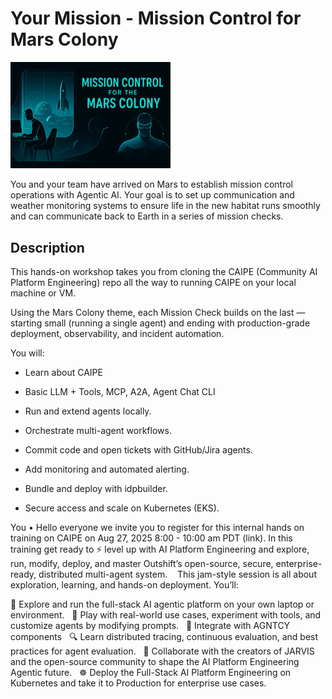 # Your Mission - Mission Control for Mars Colony

<img src="images/mission-control.svg" alt="Mission Control" width="256">

You and your team have arrived on Mars to establish mission control operations with Agentic AI. Your goal is to set up communication and weather monitoring systems to ensure life in the new habitat runs smoothly and can communicate back to Earth in a series of mission checks.

## Description

This hands-on workshop takes you from cloning the CAIPE (Community AI Platform Engineering) repo all the way to running CAIPE on your local machine or VM.

Using the Mars Colony theme, each Mission Check builds on the last — starting small (running a single agent) and ending with production-grade deployment, observability, and incident automation.

You will:

- Learn about CAIPE

- Basic LLM + Tools, MCP, A2A, Agent Chat CLI

- Run and extend agents locally.

- Orchestrate multi-agent workflows.

- Commit code and open tickets with GitHub/Jira agents.

- Add monitoring and automated alerting.

- Bundle and deploy with idpbuilder.

- Secure access and scale on Kubernetes (EKS).



You • Hello everyone we invite you to  register for this internal hands on training on CAIPE on Aug 27, 2025
8:00 - 10:00 am PDT (link). In this training get ready to ⚡ level up with AI Platform Engineering and explore, run, modify, deploy, and master Outshift’s open-source, secure, enterprise-ready, distributed multi-agent system. 
 
This jam-style session is all about exploration, learning, and hands-on deployment. You’ll:

🚀 Explore and run the full-stack AI agentic platform on your own laptop or environment.
 
🧪 Play with real-world use cases, experiment with tools, and customize agents by modifying prompts.
 
🔌 Integrate with AGNTCY components
 
🔍 Learn distributed tracing, continuous evaluation, and best practices for agent evaluation.
 
🤝 Collaborate with the creators of JARVIS and the open-source community to shape the AI Platform Engineering Agentic future.
 
☸️ Deploy the Full-Stack AI Platform Engineering on Kubernetes and take it to Production for enterprise use cases.
